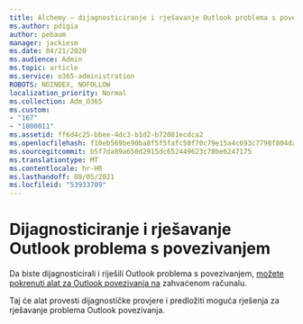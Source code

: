 ```yaml
---
title: Alchemy – dijagnosticiranje i rješavanje Outlook problema s povezivanjem
ms.author: pdigia
author: pebaum
manager: jackiesm
ms.date: 04/21/2020
ms.audience: Admin
ms.topic: article
ms.service: o365-administration
ROBOTS: NOINDEX, NOFOLLOW
localization_priority: Normal
ms.collection: Adm_O365
ms.custom:
- "167"
- "1800011"
ms.assetid: ff6d4c25-bbee-4dc3-b1d2-b72081ecdca2
ms.openlocfilehash: f10eb569be90ba8f5f5fafc50f70c79e15a4c693c7798f804da4206846eccecc
ms.sourcegitcommit: b5f7da89a650d2915dc652449623c78be6247175
ms.translationtype: MT
ms.contentlocale: hr-HR
ms.lasthandoff: 08/05/2021
ms.locfileid: "53933709"
---
```

# <a name="diagnose-and-resolve-outlook-connectivity-issues"></a>Dijagnosticiranje i rješavanje Outlook problema s povezivanjem

Da biste dijagnosticirali i riješili Outlook problema s povezivanjem, [možete pokrenuti alat za Outlook povezivanja na](https://aka.ms/SaRA-OutlookDisconnect-Alchemy) zahvaćenom računalu.
  
Taj će alat provesti dijagnostičke provjere i predložiti moguća rješenja za rješavanje problema Outlook povezivanja.
  